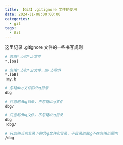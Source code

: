 ```yaml
---
title: 【Git】.gitignore 文件的使用
date: 2024-11-08:00:00:00
categories:
  - git
tags:
  - Git
---
```


这里记录 .gitignore 文件的一些书写规则

```bash
# 忽略*.o和*.a文件
*.[oa]

# 忽略*.b和*.B文件，my.b除外
*.[bB]
!my.b

# 忽略dbg文件和dbg目录
dbg

# 只忽略dbg目录，不忽略dbg文件
dbg/

# 只忽略dbg文件，不忽略dbg目录
dbg
!dbg/

# 只忽略当前目录下的dbg文件和目录，子目录的dbg不在忽略范围内
/dbg
```